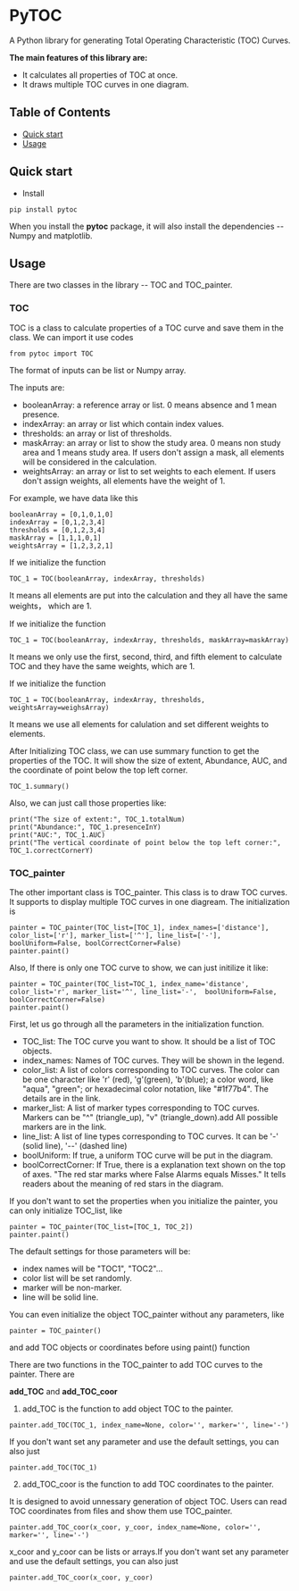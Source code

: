 # PyTOC
A Python library for generating Total Operating Characteristic (TOC) Curves.

**The main features of this library are:**

- It calculates all properties of TOC at once.
- It draws multiple TOC curves in one diagram.
## Table of Contents
- [Quick start](#quick-start)
- [Usage](#usage)


## Quick start
- Install
```angular2html
pip install pytoc
```
When you install the **pytoc** package, it will also install the dependencies -- Numpy and matplotlib.
## Usage
There are two classes in the library -- TOC and TOC_painter.
### TOC
TOC is a class to calculate properties of a TOC curve and save them in the class. We can import it use codes
```angular2html
from pytoc import TOC
```
The format of inputs can be list or Numpy array.

The inputs are:
- booleanArray: a reference array or list. 0 means absence and 1 mean presence.
- indexArray: an array or list which contain index values.
- thresholds: an array or list of thresholds.
- maskArray: an array or list to show the study area. 0 means non study area and 1 means study area. If users don't assign a mask, all elements will be considered in the calculation.
- weightsArray: an array or list to set weights to each element. If users don't assign weights, all elements have the weight of 1.

For example, we have data like this
```
booleanArray = [0,1,0,1,0]
indexArray = [0,1,2,3,4]
thresholds = [0,1,2,3,4]
maskArray = [1,1,1,0,1]
weightsArray = [1,2,3,2,1]
```
If we initialize the function
```angular2html
TOC_1 = TOC(booleanArray, indexArray, thresholds)
```
It means all elements are put into the calculation and they all have the same weights， which are 1.

If we initialize the function
```angular2html
TOC_1 = TOC(booleanArray, indexArray, thresholds, maskArray=maskArray)
```
It means we only use the first, second, third, and fifth element to calculate TOC and they have the same weights, which are 1.

If we initialize the function
```angular2html
TOC_1 = TOC(booleanArray, indexArray, thresholds, weightsArray=weighsArray)
```
It means we use all elements for calulation and set different weights to elements.

After Initializing TOC class, we can use summary function to get the properties of the TOC. It will show the size of extent, Abundance, AUC, and the coordinate of point below the top left corner.
```angular2html
TOC_1.summary()
```
Also, we can just call those properties like:
```angular2html
print("The size of extent:", TOC_1.totalNum)
print("Abundance:", TOC_1.presenceInY)
print("AUC:", TOC_1.AUC)
print("The vertical coordinate of point below the top left corner:", TOC_1.correctCornerY)
```
### TOC_painter
The other important class is TOC_painter. This class is to draw TOC curves. It supports to display multiple TOC curves  in one diagream. The initialization is
```angular2html
painter = TOC_painter(TOC_list=[TOC_1], index_names=['distance'], color_list=['r'], marker_list=['^'], line_list=['-'], boolUniform=False, boolCorrectCorner=False)
painter.paint()
```
Also, If there is only one TOC curve to show, we can just initilize it like:
```angular2html
painter = TOC_painter(TOC_list=TOC_1, index_name='distance', color_list='r', marker_list='^', line_list='-',  boolUniform=False, boolCorrectCorner=False)
painter.paint()
```
First, let us go through all the parameters in the initialization function.
- TOC_list: The TOC curve you want to show. It should be a list of TOC objects.
- index_names: Names of TOC curves. They will be shown in the legend.
- color_list: A list of colors corresponding to TOC curves. The color can be one character like 'r' (red), 'g'(green), 'b'(blue); a color word, like "aqua", "green"; or hexadecimal color notation, like "#1f77b4". The details are in the link.
- marker_list: A list of marker types corresponding to TOC curves. Markers can be "^" (triangle_up), "v" (triangle_down).add All possible markers are in the link. 
- line_list: A list of line types corresponding to TOC curves. It can be '-' (solid line), '--' (dashed line)
- boolUniform: If true, a uniform TOC curve will be put in the diagram.
- boolCorrectCorner: If True, there is a explanation text shown on the top of axes. "The red star marks where False Alarms equals Misses." It tells readers about the meaning of red stars in the diagram.

If you don't want to set the properties when you initialize the painter, you can only initialize TOC_list, like
```angular2html
painter = TOC_painter(TOC_list=[TOC_1, TOC_2])
painter.paint()
```
The default settings for those parameters will be:
- index names will be "TOC1", "TOC2"...
- color list will be set randomly.
- marker will be non-marker.
- line will be solid line.

You can even initialize the object TOC_painter without any parameters, like
```angular2html
painter = TOC_painter()
```
and add TOC objects or coordinates before using paint() function

There are two functions in the TOC_painter to add TOC curves to the painter. There are

**add_TOC** and **add_TOC_coor**

1. add_TOC is the function to add object TOC to the painter. 
```angular2html
painter.add_TOC(TOC_1, index_name=None, color='', marker='', line='-')
```
If you don't want set any parameter and use the default settings, you can also just
```angular2html
painter.add_TOC(TOC_1)
```
2. add_TOC_coor is the function to add TOC coordinates to the painter.

It is designed to avoid unnessary generation of object TOC. Users can read TOC coordinates from files and show them use TOC_painter.
```angular2html
painter.add_TOC_coor(x_coor, y_coor, index_name=None, color='', marker='', line='-')
```
x_coor and y_coor can be lists or arrays.If you don't want set any parameter and use the default settings, you can also just
```angular2html
painter.add_TOC_coor(x_coor, y_coor)
```


